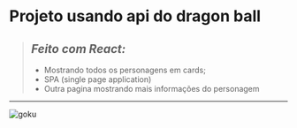 # Projeto usando api do dragon ball #

> ## *Feito com React:* ##
> - Mostrando todos os personagens em cards;
> - SPA (single page application)
> - Outra pagina mostrando mais informações do personagem

 ---
![goku](https://metagalaxia.com.br/wp-content/uploads/2022/09/Dragon-Ball-Z.gif)